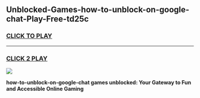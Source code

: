 
## Unblocked-Games-how-to-unblock-on-google-chat-Play-Free-td25c
<h3>
<a href="https://premium76.site?title=how-to-unblock-on-google-chat&ref=21A">CLICK TO PLAY</a></h3>
<hr>

<h3>
<a href="https://premium76.site?title=how-to-unblock-on-google-chat&ref=21A">CLICK 2 PLAY</a>
  
</h3>

<a href="https://premium76.site?title=how-to-unblock-on-google-chat&ref=21A"><img src="https://clearcache.store/games.png"></a>


**how-to-unblock-on-google-chat games unblocked: Your Gateway to Fun and Accessible Online Gaming**
